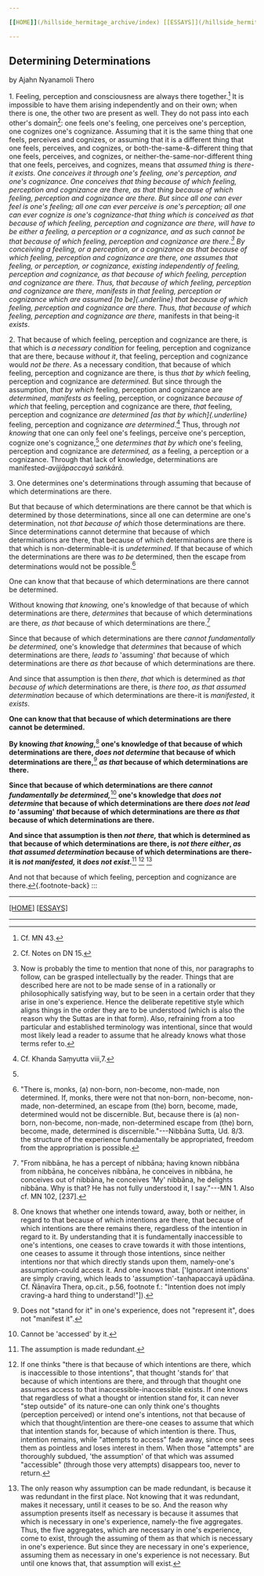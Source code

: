 ```yaml
---

[[HOME]](/hillside_hermitage_archive/index) [[ESSAYS]](/hillside_hermitage_archive/essays/index)

---
```


Determining Determinations
--------------------------

by Ajahn Nyanamoli Thero

1\. Feeling, perception and consciousness are always there
together.[^1] It is impossible to have
them arising independently and on their own; when there is one, the
other two are present as well. They do not pass into each other's
domain[^2]: one feels one's feeling, one
perceives one's perception, one cognizes one's cognizance. Assuming that
it is the same thing that one feels, perceives and cognizes, or assuming
that it is a different thing that one feels, perceives, and cognizes, or
both-the-same-&-different thing that one feels, perceives, and cognizes,
or neither-the-same-nor-different thing that one feels, perceives, and
cognizes, means that *assumed thing* is *there-*it *exists*. One
*conceives it* through one's feeling, one's perception, and one's
cognizance. One conceives that thing because of which feeling,
perception and cognizance are there, *as that thing* because of which
feeling, perception and cognizance are there. But since all one can ever
feel is one's feeling; all one can ever perceive is one's perception;
all one can ever cognize is one's cognizance-*that thing* which is
conceived *as that* *because of* which feeling, perception and
cognizance are there, will *have to* *be* either *a feeling, a
perception* or *a cognizance*, and as such *cannot be that because of
which* feeling, perception and cognizance are there.[^3] By conceiving a feeling, or a perception, or a cognizance
*as that because of which* feeling, perception and cognizance are there,
one *assumes* that feeling, or perception, or cognizance, *existing*
*independently* of feeling, perception and cognizance, *as that because
of which* feeling, perception and cognizance are there. Thus, *that
because of which* feeling, perception and cognizance *are* there,
*manifests* *in that* feeling, perception or cognizance which are
*assumed [to be]{.underline} that because of which* feeling, perception
and cognizance are there. Thus, *that because of which* feeling,
perception and cognizance *are* there*,* manifests in that being-it
*exists*.

2\. That because of which feeling, perception and cognizance are there,
is that which is *a* *necessary condition* for feeling, perception and
cognizance that are there, because *without it*, that feeling,
perception and cognizance would *not be there*. As a necessary
condition, that because of which feeling, perception and cognizance are
there, is thus *that by which* feeling, perception and cognizance are
*determined.* But since through the assumption, *that by which* feeling,
perception and cognizance are *determined*, *manifests* *as* feeling,
perception, or cognizance *because of which* that feeling, perception
and cognizance are there, *that* feeling, perception and cognizance *are
determined [as that by which]{.underline}* feeling, perception and
cognizance *are determined*.[^4] Thus,
through *not knowing* that one can only feel one's feelings, perceive
one's perception, cognize one's cognizance,[^5] one *determines that by which* one's feeling, perception
and cognizance are *determined, as* a feeling, a perception or a
cognizance. Through that lack of knowledge, determinations are
manifested-*avijjāpaccayā saṅkārā.*

3\. One determines one's determinations through assuming that because of
which determinations are there.

But that because of which determinations are there cannot be that which
is determined by those determinations, since all one can determine are
one's determination, not *that* *because of which* those determinations
are there. Since determinations cannot determine that because of which
determinations are there, that because of which determinations are there
is that which is non-determinable-it is *undetermined*. If that because
of which the determinations are there was *to be* determined, then the
escape from determinations would not be possible.[^6]

One can know that that because of which determinations are there cannot
be determined.

Without knowing *that knowing,* one's knowledge of that because of which
determinations are there, *determines* that because of which
determinations are there, *as that* because of which determinations are
there.[^7]

Since that because of which determinations are there *cannot
fundamentally be determined,* one's knowledge that *determines* that
because of which determinations are there, *leads to* 'assuming' *that*
because of which determinations are there *as that* because of which
determinations are there.

And since that assumption is then *there*, *that* which is determined as
*that* *because* *of which* determinations are there, is *there too*,
*as that assumed* *determination* because of which determinations are
there-it is *manifested*, it *exists*.

**One can know that that because of which determinations are there
cannot be determined.**

**By knowing *that knowing*,**[^8] **one's knowledge of that because of which determinations are there, *does not determine* that because of which determinations are there,**[^9] ***as that* because of which determinations are there.**

**Since that because of which determinations are there *cannot
fundamentally be determined,***[^10]
**one's knowledge that *does not determine* that because of which
determinations are there *does not lead to* 'assuming' *that* because of
which determinations are there *as that* because of which determinations
are there.**

**And since that assumption is then *not there,* that which is
determined as that because of which determinations are there, is *not
there either*, *as that assumed* *determination* because of which
determinations are there-it is *not manifested,* it *does not
exist.***[^11] [^12] [^13]

[^1]: Cf. MN 43.

[^2]: Cf. Notes on DN 15.

[^3]: Now is probably the time to mention that none of this, nor paragraphs to follow, can be grasped intellectually by the reader. Things that are described here are not to be made sense of in a rationally or philosophically satisfying way, but to be seen in a certain order that they arise in one's experience. Hence the deliberate repetitive style which aligns things in the order they are to be understood (which is also the reason why the Suttas are in that form). Also, refraining from a too particular and established terminology was intentional, since that would most likely lead a reader to assume that he already knows what those terms refer to.

[^4]: Cf. Khanda Saṃyutta viii,7.

[^5]:
And not that because of which feeling, perception and cognizance are
there.[↩︎](#fnref5){.footnote-back}
:::

[^6]: "There is, monks, (a) non-born, non-become, non-made, non determined. If, monks, there were not that non-born, non-become, non-made, non-determined, an escape from (the) born, become, made, determined would not be discernible. But, because there is (a) non-born, non-become, non-made, non-determined escape from (the) born, become, made, determined is discernible."---Nibbāna Sutta, Ud. 8/3. the structure of the experience fundamentally be appropriated, freedom from the appropriation is possible.

[^7]: "From nibbāna, he has a percept of nibbāna; having known nibbāna from nibbāna, he conceives nibbāna, he conceives in nibbāna, he conceives out of nibbāna, he conceives 'My' nibbāna, he delights nibbāna. Why is that? He has not fully understood it, I say."---MN 1. Also cf. MN 102, \[237\].

[^8]: One knows that whether one intends toward, away, both or neither, in regard to that because of which intentions are there, that because of which intentions are there remains there, regardless of the intention in regard to it. By understanding that it is fundamentally inaccessible to one's intentions, one ceases to crave towards it with those intentions, one ceases to assume it through those intentions, since neither intentions nor that which directly stands upon them, namely-one's assumption-could access it. And one knows that. \['Ignorant intentions' are simply craving, which leads to 'assumption'-taṇhapaccayā upādāna. Cf. Ñāṇavīra Thera, op.cit., p.56, footnote f.: "Intention does not imply craving-a hard thing to understand!"\]).

[^9]: Does not "stand for it" in one's experience, does not "represent it", does not "manifest it".

[^10]: Cannot be 'accessed' by it.

[^11]: The assumption is made redundant.

[^12]: If one thinks "there is that because of which intentions are there, which is inaccessible to those intentions", that thought 'stands for' that because of which intentions are there, and through that thought one assumes access to that inaccessible-inaccessible exists. If one knows that regardless of what a thought or intention stand for, it can never "step outside" of its nature-one can only think one's thoughts (perception perceived) or intend one's intentions, not that because of which that thought/intention are there-one ceases to assume that which that intention stands for, because of which intention is there. Thus, intention remains, while "attempts to access" fade away, since one sees them as pointless and loses interest in them. When those "attempts" are thoroughly subdued, 'the assumption' of that which was assumed "accessible" (through those very attempts) disappears too, never to return.

[^13]: The only reason why assumption can be made redundant, is because it was redundant in the first place. Not knowing that it was redundant, makes it necessary, until it ceases to be so. And the reason why assumption presents itself as necessary is because it assumes that which is necessary in one's experience, namely-the five aggregates. Thus, the five aggregates, which are necessary in one's experience, come to exist, through the assuming of them as that which is necessary in one's experience. But since they are necessary in one's experience, assuming them as necessary in one's experience is not necessary. But until one knows that, that assumption will exist.

---

[[HOME]](/hillside_hermitage_archive/index) [[ESSAYS]](/hillside_hermitage_archive/essays/index)

---
